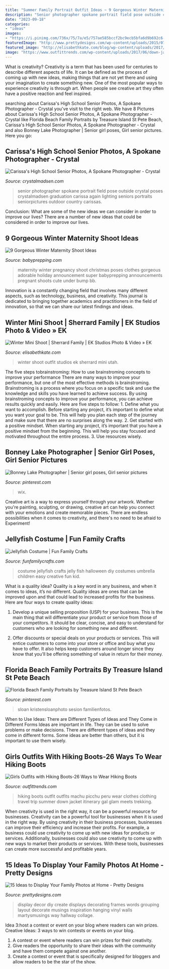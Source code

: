 ```yaml
---
title: "Summer Family Portrait Outfit Ideas ~ 9 Gorgeous Winter Maternity Shoot Ideas"
description: "Senior photographer spokane portrait field pose outside crystal poses crystalmadsen graduation carissa again lighting seniors portraits seniorpictures outdoor country carissas"
date: "2023-09-18"
categories:
- "ideas"
images:
- "https://i.pinimg.com/736x/75/7a/e5/757ae585bccf2bc9ecb5bfa6d9b692c6--senior-girl-photos-senior-girls.jpg"
featuredImage: "http://www.prettydesigns.com/wp-content/uploads/2015/07/15-ideas-to-display-your-family-photos-at-home11.jpg"
featured_image: "http://elisabethkate.com/blog/wp-content/uploads/2017/01/03-45302-post/WInter-Family-Photos-outfit-ideasEK-Studios-Photo-Video-Utah-Family-Photographers-005-Blog.jpg"
image: "https://www.outfittrends.com/wp-content/uploads/2017/06/down-jacket.png"
---
```



What is creativity?
Creativity is a term that has been used for centuries to describe different aspects of life. It can be defined as the process of coming up with new ideas, making things that are not yet there and using your imagination to create something new. One of the most popular ways to experience creativity is through art. When people see creative art they often have a positive reaction and feel inspired.

	

		
searching about Carissa&#039;s High School Senior Photos, A Spokane Photographer - Crystal you've visit to the right web. We have 8 Pictures about Carissa&#039;s High School Senior Photos, A Spokane Photographer - Crystal like Florida Beach Family Portraits by Treasure Island St Pete Beach, Carissa&#039;s High School Senior Photos, A Spokane Photographer - Crystal and also Bonney Lake Photographer | Senior girl poses, Girl senior pictures. Here you go:
		
    
## Carissa&#039;s High School Senior Photos, A Spokane Photographer - Crystal

<img loading=lazy src="http://www.crystalmadsen.com/wp-content/uploads/2012/09/Girls-Senior-Photo-Ideas-Spokane_0071-682x1024.jpg" onerror="this.onerror=null;this.src='https://tse2.mm.bing.net/th?id=OIP.O9Tk3LwZ27xQ5GO4X5B_dAHaLH&amp;pid=15.1';" alt="Carissa&#039;s High School Senior Photos, A Spokane Photographer - Crystal">

_Source: crystalmadsen.com_

>senior photographer spokane portrait field pose outside crystal poses crystalmadsen graduation carissa again lighting seniors portraits seniorpictures outdoor country carissas. 

	

Conclusion: What are some of the new ideas we can consider in order to improve our lives?
There are a number of new ideas that could be considered in order to improve our lives.

    
## 9 Gorgeous Winter Maternity Shoot Ideas

<img loading=lazy src="http://www.babyprepping.com/wp-content/uploads/2015/11/ffea6d6706400a36b47295e53dbe24e9.jpg" onerror="this.onerror=null;this.src='https://tse4.mm.bing.net/th?id=OIP.3h16sDNakq3Y7gOh_0XWZwHaLH&amp;pid=15.1';" alt="9 Gorgeous Winter Maternity Shoot Ideas">

_Source: babyprepping.com_

>maternity winter pregnancy shoot christmas poses clothes gorgeous adorable holiday announcement super babyprepping announcements pregnant shoots cute under bump bb. 

	

Innovation is a constantly changing field that involves many different aspects, such as technology, business, and creativity. This journal is dedicated to bringing together academics and practitioners in the field of innovation, so that we can share our latest findings and ideas.

    
## Winter Mini Shoot | Sherrard Family | EK Studios Photo &amp; Video » EK

<img loading=lazy src="http://elisabethkate.com/blog/wp-content/uploads/2017/01/03-45302-post/WInter-Family-Photos-outfit-ideasEK-Studios-Photo-Video-Utah-Family-Photographers-005-Blog.jpg" onerror="this.onerror=null;this.src='https://tse4.mm.bing.net/th?id=OIP.gVPR7kUDgD8l8dZAxG49IAHaE8&amp;pid=15.1';" alt="Winter Mini Shoot | Sherrard Family | EK Studios Photo &amp; Video » EK">

_Source: elisabethkate.com_

>winter shoot outfit studios ek sherrard mini utah. 

	

The five steps tobrainstroming: How to use brainstroming concepts to improve your performance
There are many ways to improve your performance, but one of the most effective methods is brainstroming. Brainstroming is a process where you focus on a specific task and use the knowledge and skills you have learned to achieve success. By using brainstroming concepts to improve your performance, you can achieve results quickly and easily. Here are five steps to follow: 1. Define what you want to accomplish. Before starting any project, it’s important to define what you want your goal to be. This will help you plan each step of the journey and make sure that there are no surprises along the way. 2. Get started with a positive mindset. When starting any project, it’s important that you have a positive mindset from the beginning. This will help you stay focused and motivated throughout the entire process. 3. Use resources wisely.

    
## Bonney Lake Photographer | Senior Girl Poses, Girl Senior Pictures

<img loading=lazy src="https://i.pinimg.com/736x/75/7a/e5/757ae585bccf2bc9ecb5bfa6d9b692c6--senior-girl-photos-senior-girls.jpg" onerror="this.onerror=null;this.src='https://tse3.mm.bing.net/th?id=OIP.A8OYDbMzpmF2itfEc6Rf_AHaLL&amp;pid=15.1';" alt="Bonney Lake Photographer | Senior girl poses, Girl senior pictures">

_Source: pinterest.com_

>wix. 

	

Creative art is a way to express yourself through your artwork. Whether you're painting, sculpting, or drawing, creative art can help you connect with your emotions and create memorable pieces. There are endless possibilities when it comes to creativity, and there's no need to be afraid to Experiment!

    
## Jellyfish Costume | Fun Family Crafts

<img loading=lazy src="https://funfamilycrafts.com/wp-content/uploads/2013/04/jellyfish_costume.jpg" onerror="this.onerror=null;this.src='https://tse2.mm.bing.net/th?id=OIP.LzYLcztav8VFwJEzVoa8gAHaLI&amp;pid=15.1';" alt="Jellyfish Costume | Fun Family Crafts">

_Source: funfamilycrafts.com_

>costume jellyfish crafts jelly fish halloween diy costumes umbrella children easy creative fun kid. 

	

What is a quality idea?
Quality is a key word in any business, and when it comes to ideas, it’s no different. Quality ideas are ones that can be improved upon and that could lead to increased profits for the business. Here are four ways to create quality ideas:
1. Develop a unique selling proposition (USP) for your business. This is the main thing that will differentiate your product or service from those of your competitors. It should be clear, concise, and easy to understand for customers who are looking for something new and different.

2. Offer discounts or special deals on your products or services. This will entice customers to come into your store or office and buy what you have to offer. It also helps keep customers around longer since they know that you’ll be offering something of value in return for their money.


    
## Florida Beach Family Portraits By Treasure Island St Pete Beach

<img loading=lazy src="https://i.pinimg.com/originals/96/e7/82/96e782c058954dd3778ac5eb674dd38d.jpg" onerror="this.onerror=null;this.src='https://tse1.mm.bing.net/th?id=OIP.7Jcb0rP2qV72be6Ddx1rIQHaPj&amp;pid=15.1';" alt="Florida Beach Family Portraits by Treasure Island St Pete Beach">

_Source: pinterest.com_

>sloan kristensloanphoto sesion familienfotos. 

	

When to Use Ideas: There are Different Types of Ideas and They Come in Different Forms
Ideas are important in life. They can be used to solve problems or make decisions. There are different types of ideas and they come in different forms. Some ideas are better than others, but it is important to use them wisely.

    
## Girls Outfits With Hiking Boots-26 Ways To Wear Hiking Boots

<img loading=lazy src="https://www.outfittrends.com/wp-content/uploads/2017/06/down-jacket.png" onerror="this.onerror=null;this.src='https://tse4.mm.bing.net/th?id=OIP.OB2oM5j7rjkzBmFNQbJnBwHaLF&amp;pid=15.1';" alt="Girls Outfits with Hiking Boots-26 Ways to Wear Hiking Boots">

_Source: outfittrends.com_

>hiking boots outfit outfits machu picchu peru wear clothes clothing travel trip summer down jacket itinerary gal glam meets trekking. 

	

When creativity is used in the right way, it can be a powerful resource for businesses.
Creativity can be a powerful tool for businesses when it is used in the right way. By using creativity in their business processes, businesses can improve their efficiency and increase their profits. For example, a business could use creativity to come up with new ideas for products or services. Additionally, businesses could also use creativity to come up with new ways to market their products or services. With these tools, businesses can create more successful and profitable years.

    
## 15 Ideas To Display Your Family Photos At Home - Pretty Designs

<img loading=lazy src="http://www.prettydesigns.com/wp-content/uploads/2015/07/15-ideas-to-display-your-family-photos-at-home11.jpg" onerror="this.onerror=null;this.src='https://tse2.mm.bing.net/th?id=OIP.rINjkobPq7CWWkAp9hHDawHaKw&amp;pid=15.1';" alt="15 Ideas to Display Your Family Photos at Home - Pretty Designs">

_Source: prettydesigns.com_

>display decor diy create displays decorating frames words grouping layout decorate musings inspiration hanging vinyl walls martysmusings way hallway collage. 

	

Idea 3:host a contest or event on your blog where readers can win prizes.
Creative Ideas: 3 ways to win contests or events on your blog.
1. A contest or event where readers can win prizes for their creativity.
2. Give readers the opportunity to share their ideas with the community and have them compete against one another.
3. Create a contest or event that is specifically designed for bloggers and allow readers to be the star of the show.

